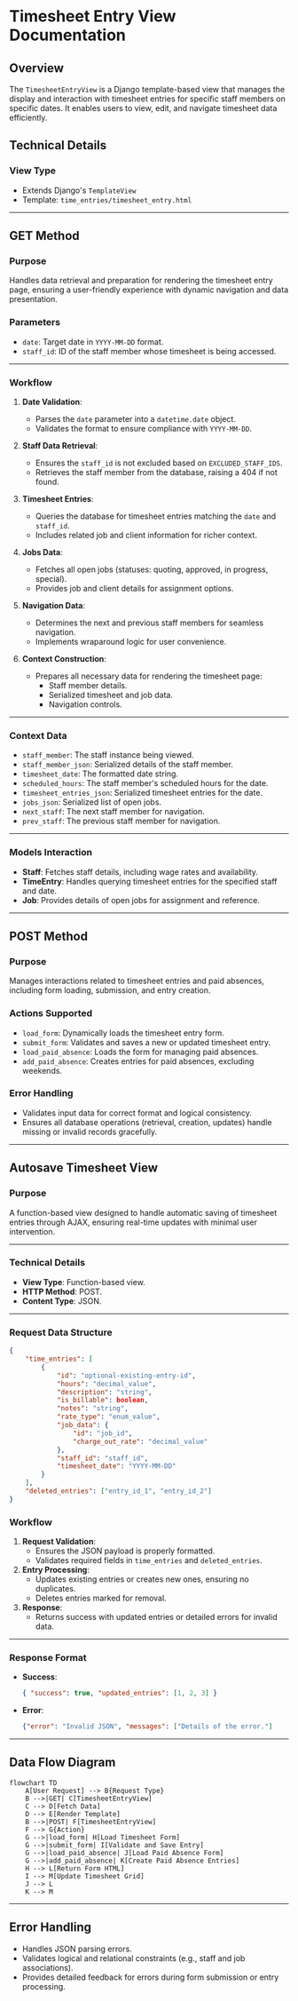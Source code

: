 # **Timesheet Entry View Documentation**

## **Overview**

The `TimesheetEntryView` is a Django template-based view that manages the display and interaction with timesheet entries for specific staff members on specific dates. It enables users to view, edit, and navigate timesheet data efficiently.

## **Technical Details**

### **View Type**

- Extends Django's `TemplateView`
- Template: `time_entries/timesheet_entry.html`

---

## **GET Method**

### **Purpose**

Handles data retrieval and preparation for rendering the timesheet entry page, ensuring a user-friendly experience with dynamic navigation and data presentation.

### **Parameters**

- `date`: Target date in `YYYY-MM-DD` format.
- `staff_id`: ID of the staff member whose timesheet is being accessed.

---

### **Workflow**

1. **Date Validation**:

   - Parses the `date` parameter into a `datetime.date` object.
   - Validates the format to ensure compliance with `YYYY-MM-DD`.

2. **Staff Data Retrieval**:

   - Ensures the `staff_id` is not excluded based on `EXCLUDED_STAFF_IDS`.
   - Retrieves the staff member from the database, raising a 404 if not found.

3. **Timesheet Entries**:

   - Queries the database for timesheet entries matching the `date` and `staff_id`.
   - Includes related job and client information for richer context.

4. **Jobs Data**:

   - Fetches all open jobs (statuses: quoting, approved, in progress, special).
   - Provides job and client details for assignment options.

5. **Navigation Data**:

   - Determines the next and previous staff members for seamless navigation.
   - Implements wraparound logic for user convenience.

6. **Context Construction**:
   - Prepares all necessary data for rendering the timesheet page:
     - Staff member details.
     - Serialized timesheet and job data.
     - Navigation controls.

---

### **Context Data**

- `staff_member`: The staff instance being viewed.
- `staff_member_json`: Serialized details of the staff member.
- `timesheet_date`: The formatted date string.
- `scheduled_hours`: The staff member's scheduled hours for the date.
- `timesheet_entries_json`: Serialized timesheet entries for the date.
- `jobs_json`: Serialized list of open jobs.
- `next_staff`: The next staff member for navigation.
- `prev_staff`: The previous staff member for navigation.

---

### **Models Interaction**

- **Staff**: Fetches staff details, including wage rates and availability.
- **TimeEntry**: Handles querying timesheet entries for the specified staff and date.
- **Job**: Provides details of open jobs for assignment and reference.

---

## **POST Method**

### **Purpose**

Manages interactions related to timesheet entries and paid absences, including form loading, submission, and entry creation.

### **Actions Supported**

- `load_form`: Dynamically loads the timesheet entry form.
- `submit_form`: Validates and saves a new or updated timesheet entry.
- `load_paid_absence`: Loads the form for managing paid absences.
- `add_paid_absence`: Creates entries for paid absences, excluding weekends.

### **Error Handling**

- Validates input data for correct format and logical consistency.
- Ensures all database operations (retrieval, creation, updates) handle missing or invalid records gracefully.

---

## **Autosave Timesheet View**

### **Purpose**

A function-based view designed to handle automatic saving of timesheet entries through AJAX, ensuring real-time updates with minimal user intervention.

---

### **Technical Details**

- **View Type**: Function-based view.
- **HTTP Method**: POST.
- **Content Type**: JSON.

---

### **Request Data Structure**

```json
{
    "time_entries": [
        {
            "id": "optional-existing-entry-id",
            "hours": "decimal_value",
            "description": "string",
            "is_billable": boolean,
            "notes": "string",
            "rate_type": "enum_value",
            "job_data": {
                "id": "job_id",
                "charge_out_rate": "decimal_value"
            },
            "staff_id": "staff_id",
            "timesheet_date": "YYYY-MM-DD"
        }
    ],
    "deleted_entries": ["entry_id_1", "entry_id_2"]
}
```

### **Workflow**

1. **Request Validation**:
   - Ensures the JSON payload is properly formatted.
   - Validates required fields in `time_entries` and `deleted_entries`.
2. **Entry Processing**:
   - Updates existing entries or creates new ones, ensuring no duplicates.
   - Deletes entries marked for removal.
3. **Response**:
   - Returns success with updated entries or detailed errors for invalid data.

---

### **Response Format**

- **Success**:

  ```json
  { "success": true, "updated_entries": [1, 2, 3] }
  ```

- **Error**:

  ```json
  {"error": "Invalid JSON", "messages": ["Details of the error."]
  ```

---

## **Data Flow Diagram**

```mermaid
flowchart TD
    A[User Request] --> B{Request Type}
    B -->|GET| C[TimesheetEntryView]
    C --> D[Fetch Data]
    D --> E[Render Template]
    B -->|POST| F[TimesheetEntryView]
    F --> G{Action}
    G -->|load_form| H[Load Timesheet Form]
    G -->|submit_form| I[Validate and Save Entry]
    G -->|load_paid_absence| J[Load Paid Absence Form]
    G -->|add_paid_absence| K[Create Paid Absence Entries]
    H --> L[Return Form HTML]
    I --> M[Update Timesheet Grid]
    J --> L
    K --> M

```

---

## **Error Handling**

- Handles JSON parsing errors.
- Validates logical and relational constraints (e.g., staff and job associations).
- Provides detailed feedback for errors during form submission or entry processing.

